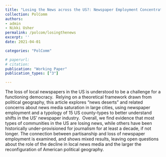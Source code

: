 ```yaml
---
title: "Losing the News across the US?: Newspaper Employment Concentration, News Deserts, and Implications for Political Geography"
collection: PolComm
authors: 
- admin
- Nikki Usher
permalink: /polcom/losingthenews
excerpt: ''
date: 2021-04-01

categories: "PolComm"

# paperurl: 
# citation:
publication: "Working Paper"
publication_types: ["3"]

---
```


The loss of local newspapers in the US is understood to be a challenge for a functioning democracy.  Relying on a theoretical framework drawn from political geography, this article explores “news deserts” and related concerns about news media saturation in large cities, using newspaper employment and a typology of 15 US county-types to better understand shifts in the US’ newspaper industry.  Overall, we find evidence that most types of communities in the US are losing news, while others have been historically under-provisioned for journalism for at least a decade, if not longer. The connection between partisanship and loss of newspaper employment is examined, and shows mixed results, leaving open questions about the role of the decline in local news media and the larger the reconfiguration of American political geography.  
